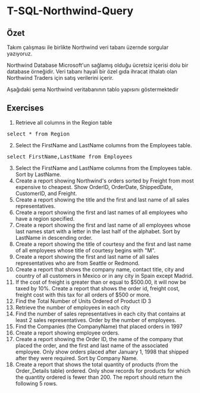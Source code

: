 # T-SQL-Northwind-Query

## Özet 

Takım çalışması ile birlikte Northwind veri tabanı üzernde sorgular yazıyoruz.

Northwind Database Microsoft'un sağlamış olduğu ücretsiz içerisi dolu bir database örneğidir.
Veri tabanı hayali bir özel gıda ihracat ithalatı olan Northwind Traders için satış verilerini içerir.

Aşağıdaki şema Northwind veritabanının tablo yapısını göstermektedir

## Exercises

1. Retrieve all columns in the Region table
<pre>
select * from Region
</pre>
2. Select the FirstName and LastName columns from the Employees table.
<pre>select FirstName,LastName from Employees</pre>

3. Select the FirstName and LastName columns from the Employees table.
Sort by LastName.
4. Create a report showing Northwind's orders sorted by Freight from most expensive to
cheapest. Show OrderID, OrderDate, ShippedDate, CustomerID, and Freight.
5. Create a report showing the title and the first and last name of all sales representatives.
6. Create a report showing the first and last names of all employees who have a region
specified.
7. Create a report showing the first and last name of all employees whose last names start
with a letter in the last half of the alphabet.
Sort by LastName in descending order.
8. Create a report showing the title of courtesy and the first and last name of all employees
whose title of courtesy begins with "M".
9. Create a report showing the first and last name of all sales representatives who are from
Seattle or Redmond.
10. Create a report that shows the company name, contact title, city and country of all
customers in Mexico or in any city in Spain except Madrid.
11. If the cost of freight is greater than or equal to $500.00, it will now be taxed by 10%.
Create a report that shows the order id, freight cost, freight cost with this tax for all orders of
$500 or more.
12. Find the Total Number of Units Ordered of Product ID 3
13. Retrieve the number of employees in each city
14. Find the number of sales representatives in each city that contains at least 2 sales
representatives. Order by the number of employees.
15. Find the Companies (the CompanyName) that placed orders in 1997
16. Create a report showing employee orders.
17. Create a report showing the Order ID, the name of the company that placed the order,
and the first and last name of the associated employee.
Only show orders placed after January 1, 1998 that shipped after they were required.
Sort by Company Name.
18. Create a report that shows the total quantity of products (from the Order_Details table)
ordered. Only show records for products for which the quantity ordered is fewer than 200.
The report should return the following 5 rows.
